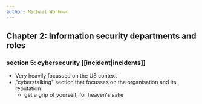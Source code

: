 ```yaml
---
author: Michael Workman
---
```

## Chapter 2: Information security departments and roles

### section 5: cybersecurity [[incident|incidents]]
- Very heavily focussed on the US context
- "cyberstalking" section that focusses on the organisation and its reputation
	- get a grip of yourself, for heaven's sake